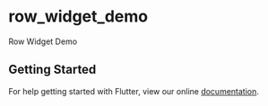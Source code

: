# row_widget_demo

Row Widget Demo

## Getting Started

For help getting started with Flutter, view our online
[documentation](https://flutter.io/).
